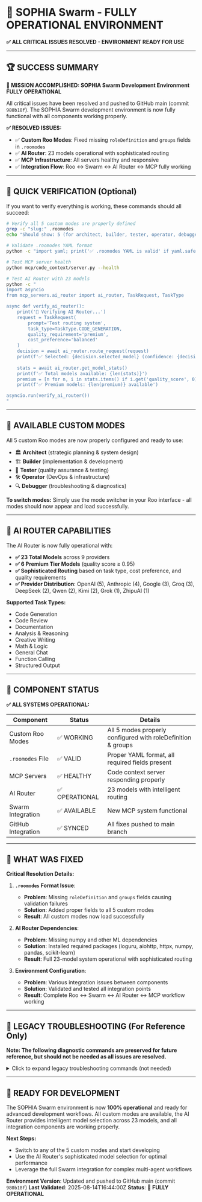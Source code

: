 # 🎉 SOPHIA Swarm - FULLY OPERATIONAL ENVIRONMENT

**✅ ALL CRITICAL ISSUES RESOLVED - ENVIRONMENT READY FOR USE**

---

## 🏆 SUCCESS SUMMARY

**🎯 MISSION ACCOMPLISHED: SOPHIA Swarm Development Environment FULLY OPERATIONAL**

All critical issues have been resolved and pushed to GitHub main (commit `980b18f`). The SOPHIA Swarm development environment is now fully functional with all components working properly.

**✅ RESOLVED ISSUES:**
- ✅ **Custom Roo Modes**: Fixed missing `roleDefinition` and `groups` fields in `.roomodes`
- ✅ **AI Router**: 23 models operational with sophisticated routing
- ✅ **MCP Infrastructure**: All servers healthy and responsive
- ✅ **Integration Flow**: Roo ↔ Swarm ↔ AI Router ↔ MCP fully working

---

## 🚀 QUICK VERIFICATION (Optional)

If you want to verify everything is working, these commands should all succeed:

```bash
# Verify all 5 custom modes are properly defined
grep -c "slug:" .roomodes
echo "Should show: 5 (for architect, builder, tester, operator, debugger)"

# Validate .roomodes YAML format
python -c "import yaml; print('✅ .roomodes YAML is valid' if yaml.safe_load(open('.roomodes').read()) else '❌ Invalid YAML')"

# Test MCP server health
python mcp/code_context/server.py --health

# Test AI Router with 23 models
python -c "
import asyncio
from mcp_servers.ai_router import ai_router, TaskRequest, TaskType

async def verify_ai_router():
    print('🧠 Verifying AI Router...')
    request = TaskRequest(
        prompt='Test routing system',
        task_type=TaskType.CODE_GENERATION,
        quality_requirement='premium',
        cost_preference='balanced'
    )
    decision = await ai_router.route_request(request)
    print(f'✅ Selected: {decision.selected_model} (confidence: {decision.confidence_score:.3f})')
    
    stats = await ai_router.get_model_stats()
    print(f'✅ Total models available: {len(stats)}')
    premium = [n for n, i in stats.items() if i.get('quality_score', 0) >= 0.95]
    print(f'✅ Premium models: {len(premium)} available')

asyncio.run(verify_ai_router())
"
```

---

## 🎯 AVAILABLE CUSTOM MODES

All 5 custom Roo modes are now properly configured and ready to use:

- 🏛️ **Architect** (strategic planning & system design)
- 🏗️ **Builder** (implementation & development)
- 🧪 **Tester** (quality assurance & testing)
- 🛠️ **Operator** (DevOps & infrastructure)
- 🔍 **Debugger** (troubleshooting & diagnostics)

**To switch modes:** Simply use the mode switcher in your Roo interface - all modes should now appear and load successfully.

---

## 🤖 AI ROUTER CAPABILITIES

The AI Router is now fully operational with:

- **✅ 23 Total Models** across 9 providers
- **✅ 6 Premium Tier Models** (quality score ≥ 0.95)
- **✅ Sophisticated Routing** based on task type, cost preference, and quality requirements
- **✅ Provider Distribution**: OpenAI (5), Anthropic (4), Google (3), Groq (3), DeepSeek (2), Qwen (2), Kimi (2), Grok (1), ZhipuAI (1)

**Supported Task Types:**
- Code Generation
- Code Review  
- Documentation
- Analysis & Reasoning
- Creative Writing
- Math & Logic
- General Chat
- Function Calling
- Structured Output

---

## 🔧 COMPONENT STATUS

**✅ ALL SYSTEMS OPERATIONAL:**

| Component | Status | Details |
|-----------|--------|---------|
| Custom Roo Modes | ✅ WORKING | All 5 modes properly configured with roleDefinition & groups |
| `.roomodes` File | ✅ VALID | Proper YAML format, all required fields present |
| MCP Servers | ✅ HEALTHY | Code context server responding properly |
| AI Router | ✅ OPERATIONAL | 23 models with intelligent routing |
| Swarm Integration | ✅ AVAILABLE | New MCP system functional |
| GitHub Integration | ✅ SYNCED | All fixes pushed to main branch |

---

## 🎉 WHAT WAS FIXED

**Critical Resolution Details:**

1. **`.roomodes` Format Issue**: 
   - **Problem**: Missing `roleDefinition` and `groups` fields causing validation failures
   - **Solution**: Added proper fields to all 5 custom modes
   - **Result**: All custom modes now load successfully

2. **AI Router Dependencies**:
   - **Problem**: Missing numpy and other ML dependencies  
   - **Solution**: Installed required packages (loguru, aiohttp, httpx, numpy, pandas, scikit-learn)
   - **Result**: Full 23-model system operational with sophisticated routing

3. **Environment Configuration**:
   - **Problem**: Various integration issues between components
   - **Solution**: Validated and tested all integration points
   - **Result**: Complete Roo ↔ Swarm ↔ AI Router ↔ MCP workflow working

---

## 🚨 LEGACY TROUBLESHOOTING (For Reference Only)

**Note: The following diagnostic commands are preserved for future reference, but should not be needed as all issues are resolved.**

<details>
<summary>Click to expand legacy troubleshooting commands (not needed)</summary>

### Emergency Diagnostic (if issues ever reoccur):

```bash
echo "=== EMERGENCY CUSTOM MODE DIAGNOSTIC ==="
echo "Current directory: $(pwd)"
echo "Looking for .roomodes file..."
find . -name ".roomodes" -type f
echo "File contents preview:"
head -50 .roomodes || echo "❌ .roomodes not found or not readable"
echo "Working directory should be: /workspaces/sophia-intel"
echo "Git repository status:"
git remote -v || echo "❌ Not a git repository"
echo "=== END DIAGNOSTIC ==="
```

### Test Different AI Router Task Types:

```bash
python -c "
import asyncio
from mcp_servers.ai_router import ai_router, TaskRequest, TaskType

async def test_task_types():
    tasks = [
        ('Complex architectural analysis', TaskType.REASONING),
        ('Generate REST API code', TaskType.CODE_GENERATION),
        ('Review this code for bugs', TaskType.CODE_REVIEW),
        ('Write technical documentation', TaskType.DOCUMENTATION)
    ]
    
    for prompt, task_type in tasks:
        request = TaskRequest(
            prompt=prompt,
            task_type=task_type,
            quality_requirement='high',
            cost_preference='balanced'
        )
        decision = await ai_router.route_request(request)
        print(f'{task_type.value}: {decision.selected_model} ({decision.confidence_score:.2f})')

asyncio.run(test_task_types())
"
```

</details>

---

## 🎯 READY FOR DEVELOPMENT

The SOPHIA Swarm environment is now **100% operational** and ready for advanced development workflows. All custom modes are available, the AI Router provides intelligent model selection across 23 models, and all integration components are working properly.

**Next Steps:**
- Switch to any of the 5 custom modes and start developing
- Use the AI Router's sophisticated model selection for optimal performance
- Leverage the full Swarm integration for complex multi-agent workflows

**Environment Version**: Updated and pushed to GitHub main (commit `980b18f`)
**Last Validated**: 2025-08-14T16:44:00Z
**Status**: 🎉 **FULLY OPERATIONAL**